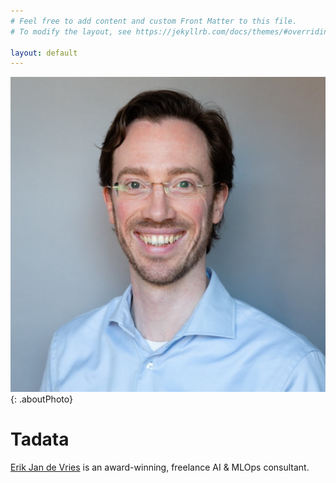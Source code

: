 ```yaml
---
# Feel free to add content and custom Front Matter to this file.
# To modify the layout, see https://jekyllrb.com/docs/themes/#overriding-theme-defaults

layout: default
---
```


![Erik Jan de Vries](about/erikjandevries/erikjandevries.jpg){: .aboutPhoto}

# Tadata

[Erik Jan de Vries](https://linkedin.com/in/erikjandevries) is an award-winning, freelance AI & MLOps consultant.